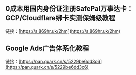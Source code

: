 ## 0成本用国内身份证注册SafePal万事达卡：GCP/Cloudflare绑卡实测保姆级教程
链接：[https://s.869hr.uk/2hm](https://s.869hr.uk/2hm)

## Google Ads广告体系化教程
链接：[https://pan.quark.cn/s/5229be6dd3c6](https://pan.quark.cn/s/5229be6dd3c6)
